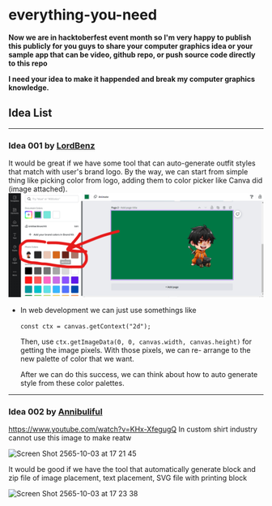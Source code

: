 # everything-you-need

**Now we are in hacktoberfest event month so I'm very happy to publish this publicly for you guys to share your computer graphics idea or your sample app that can be video, github repo, or push source code directly to this repo**

**I need your idea to make it happended and break my computer graphics knowledge.**

## Idea List

---

### Idea 001 by [LordBenz](https://github.com/lordbenz)

It would be great if we have some tool that can auto-generate outfit styles that match with user's brand logo. By the way, we can start from simple thing like picking color from logo, adding them to color picker like Canva did (image attached).
![](/images/canva-logo-color-feat.png)

- In web development we can just use somethings like

  `const ctx = canvas.getContext("2d");`

  Then, use `ctx.getImageData(0, 0, canvas.width, canvas.height)` for getting the image pixels.
  With those pixels, we can re- arrange to the new palette of color that we want.

  After we can do this success, we can think about how to auto generate style from these color palettes.

---

### Idea 002 by [Annibuliful](https://github.com/annibuliful)

https://www.youtube.com/watch?v=KHx-XfegugQ
In custom shirt industry cannot use this image to make reatw

<img width="743" alt="Screen Shot 2565-10-03 at 17 21 45" src="https://user-images.githubusercontent.com/5283709/193555126-a6ba4044-9d2e-487f-919b-3939da32f398.png">

It would be good if we have the tool that automatically generate block and zip file of image placement, text placement, SVG file with printing block

<img width="959" alt="Screen Shot 2565-10-03 at 17 23 38" src="https://user-images.githubusercontent.com/5283709/193555428-0fd884cf-28d3-41f5-983c-8dce63843b49.png">

